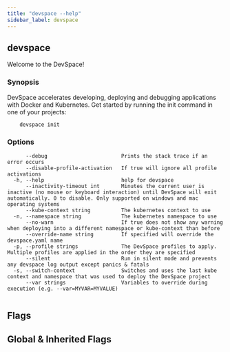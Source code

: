 ```yaml
---
title: "devspace --help"
sidebar_label: devspace
---
```


## devspace

Welcome to the DevSpace!

### Synopsis

DevSpace accelerates developing, deploying and debugging applications with Docker and Kubernetes. Get started by running the init command in one of your projects:
	
		devspace init

### Options

```
      --debug                        Prints the stack trace if an error occurs
      --disable-profile-activation   If true will ignore all profile activations
  -h, --help                         help for devspace
      --inactivity-timeout int       Minutes the current user is inactive (no mouse or keyboard interaction) until DevSpace will exit automatically. 0 to disable. Only supported on windows and mac operating systems
      --kube-context string          The kubernetes context to use
  -n, --namespace string             The kubernetes namespace to use
      --no-warn                      If true does not show any warning when deploying into a different namespace or kube-context than before
      --override-name string         If specified will override the devspace.yaml name
  -p, --profile strings              The DevSpace profiles to apply. Multiple profiles are applied in the order they are specified
      --silent                       Run in silent mode and prevents any devspace log output except panics & fatals
  -s, --switch-context               Switches and uses the last kube context and namespace that was used to deploy the DevSpace project
      --var strings                  Variables to override during execution (e.g. --var=MYVAR=MYVALUE)
```

```

```


## Flags
## Global & Inherited Flags